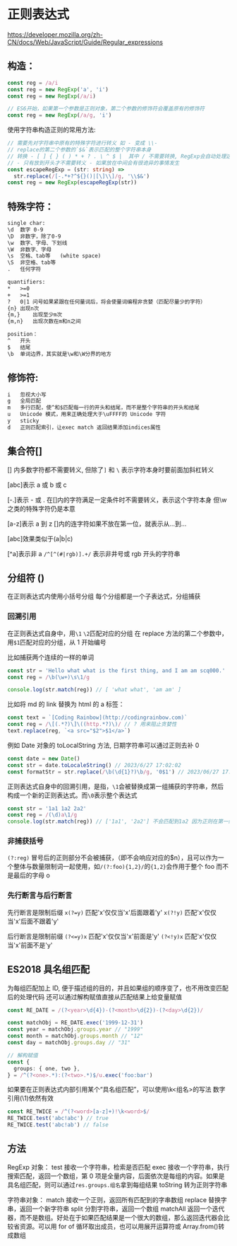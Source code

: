 # 正则表达式

https://developer.mozilla.org/zh-CN/docs/Web/JavaScript/Guide/Regular_expressions

## 构造：

```ts
const reg = /a/i
const reg = new RegExp('a', 'i')
const reg = new RegExp(/a/i)

// ES6开始，如果第一个参数是正则对象，第二个参数的修饰符会覆盖原有的修饰符
const reg = new RegExp(/a/g, 'i')
```

使用字符串构造正则的常用方法:

```ts
// 需要先对字符串中原有的特殊字符进行转义 如 - 变成 \\-
// replace的第二个参数的`$&`表示匹配的整个字符串本身
// 转换 - [ ] { } ( ) * + ? . \ ^ $ |  其中 / 不需要转换, RegExp会自动处理这个东西
// - 只有放到开头才不需要转义 - 如果放在中间会有很诡异的事情发生
const escapeRegExp = (str: string) =>
  str.replace(/[-.*+?^${}()|[\]\\]/g, '\\$&')
const reg = new RegExp(escapeRegExp(str))
```

## 特殊字符：

```txt
single char:
\d  数字 0-9
\D  非数字，除了0-9
\w  数字、字母、下划线
\W  非数字、字母
\s  空格、tab等   (white space)
\S  非空格、tab等
.   任何字符

quantifiers:
*   >=0
+   >=1
?   0|1 问号如果紧跟在任何量词后，将会使量词编程非贪婪（匹配尽量少的字符）
{n} 出现n次
{m,}    出现至少m次
{m,n}   出现次数在m和n之间

position：
^   开头
$   结尾
\b  单词边界，其实就是\w和\W分界的地方
```

## 修饰符:

```txt
i   忽视大小写
g   全局匹配
m   多行匹配，使^和$匹配每一行的开头和结尾，而不是整个字符串的开头和结尾
u   Unicode 模式，用来正确处理大于\uFFFF的 Unicode 字符
y   sticky
d   正则匹配索引，让exec match 返回结果添加indices属性
```

## 集合符[]

[] 内多数字符都不需要转义, 但除了`]` 和 `\` 表示字符本身时要前面加斜杠转义

[abc]表示 a 或 b 或 c

[-.]表示 - 或 . 在[]内的字符满足一定条件时不需要转义，表示这个字符本身
但\w 之类的特殊字符仍是本意

[a-z]表示 a 到 z []内的连字符如果不放在第一位，就表示从...到...

[abc]效果类似于(a|b|c)

[^a]表示非 a `/^[^(#|rgb)].+/` 表示非井号或 rgb 开头的字符串

## 分组符 ()

在正则表达式内使用小括号分组
每个分组都是一个子表达式，分组捕获

### 回溯引用

在正则表达式自身中，用`\1` `\2`匹配对应的分组
在 replace 方法的第二个参数中，用`$1`匹配对应的分组，从 1 开始编号

比如捕获两个连续的一样的单词

```ts
const str = 'Hello what what is the first thing, and I am am scq000.'
const reg = /\b(\w+)\s\1/g

console.log(str.match(reg)) // [ 'what what', 'am am' ]
```

比如将 md 的 link 替换为 html 的 a 标签：

```ts
const text = `[Coding Rainbow](http://codingrainbow.com)`
const reg = /\[(.*?)\]\((http.*?)\)/ // ? 用来阻止贪婪性
text.replace(reg, `<a src="$2">$1</a>`)
```

例如 Date 对象的 toLocalString 方法, 日期字符串可以通过正则去补 0

```ts
const date = new Date()
const str = date.toLocaleString() // 2023/6/27 17:02:02
const formatStr = str.replace(/\b(\d{1}?)\b/g, '0$1') // 2023/06/27 17:02:02
```

正则表达式自身中的回溯引用，是指，`\1`会被替换成第一组捕获的字符串，然后构成一个新的正则表达式。而`\0`表示整个表达式

```ts
const str = '1a1 1a2 2a2'
const reg = /(\d)a\1/g
console.log(str.match(reg)) // ['1a1', '2a2'] 不会匹配到1a2 因为正则在第一组匹配到1后会成为/(\d)a1/, 在第一组匹配到2后会成为/(\d)a2/
```

### 非捕获括号

`(?:reg)` 冒号后的正则部分不会被捕获，（即不会响应对应的$n），且可以作为一个整体与数量限制词一起使用，如`/(?:foo){1,2}/`的`{1,2}`会作用于整个 foo 而不是最后的字母 o

### 先行断言与后行断言

先行断言是限制后缀
`x(?=y)` 匹配'x'仅仅当'x'后面跟着'y'
`x(?!y)` 匹配'x'仅仅当'x'后面不跟着'y'

后行断言是限制前缀
`(?<=y)x` 匹配'x'仅仅当'x'前面是'y'
`(?<!y)x` 匹配'x'仅仅当'x'前面不是'y'

## ES2018 具名组匹配

为每组匹配加上 ID, 便于描述组的目的，并且如果组的顺序变了，也不用改变匹配后的处理代码
还可以通过解构赋值直接从匹配结果上给变量赋值

```ts
const RE_DATE = /(?<year>\d{4})-(?<month>\d{2})-(?<day>\d{2})/

const matchObj = RE_DATE.exec('1999-12-31')
const year = matchObj.groups.year // "1999"
const month = matchObj.groups.month // "12"
const day = matchObj.groups.day // "31"

// 解构赋值
const {
  groups: { one, two },
} = /^(?<one>.*):(?<two>.*)$/u.exec('foo:bar')
```

如果要在正则表达式内部引用某个“具名组匹配”，可以使用\k<组名>的写法 数字引用(\1)依然有效

```ts
const RE_TWICE = /^(?<word>[a-z]+)!\k<word>$/
RE_TWICE.test('abc!abc') // true
RE_TWICE.test('abc!ab') // false
```

## 方法

RegExp 对象：
test 接收一个字符串，检索是否匹配
exec 接收一个字符串，执行搜索匹配，返回一个数组，第 0 项是全量内容，后面依次是每组的内容。如果是具名组匹配，则可以通过`res.groups.组名`拿到每组结果
toString 转为正则字符串

字符串对象：
match 接收一个正则，返回所有匹配到的字串数组
replace 替换字串，返回一个新字符串
split 分割字符串，返回一个数组
matchAll 返回一个迭代器，而不是数组。好处在于如果匹配结果是一个很大的数组，那么返回迭代器会比较省资源。可以用 for of 循环取出成员，也可以用展开运算符或 Array.from()转成数组
